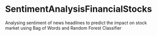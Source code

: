 # SentimentAnalysisFinancialStocks
Analysing sentiment of news headlines to predict the impact on stock market using Bag of Words and Random Forest Classifier

